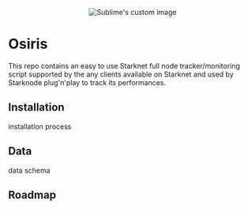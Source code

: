 <p align="center">
  <img src="https://i.ibb.co/bPKp1wb/osiris.png" alt="Sublime's custom image"/>
</p>

# Osiris

This repo contains an easy to use Starknet full node tracker/monitoring script supported by the any clients available on Starknet and used by Starknode plug'n'play to track its performances.

## Installation

installation process

## Data

data schema

## Roadmap

